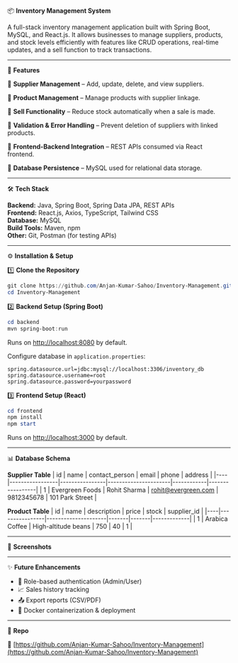 
📦 **Inventory Management System**

A full-stack inventory management application built with Spring Boot, MySQL, and React.js. It allows businesses to manage suppliers, products, and stock levels efficiently with features like CRUD operations, real-time updates, and a sell function to track transactions.

---

🚀 **Features**

🔹 **Supplier Management** – Add, update, delete, and view suppliers.

🔹 **Product Management** – Manage products with supplier linkage.

🔹 **Sell Functionality** – Reduce stock automatically when a sale is made.

🔹 **Validation & Error Handling** – Prevent deletion of suppliers with linked products.

🔹 **Frontend-Backend Integration** – REST APIs consumed via React frontend.

🔹 **Database Persistence** – MySQL used for relational data storage.

---

🛠️ **Tech Stack**

**Backend:** Java, Spring Boot, Spring Data JPA, REST APIs  
**Frontend:** React.js, Axios, TypeScript, Tailwind CSS  
**Database:** MySQL  
**Build Tools:** Maven, npm  
**Other:** Git, Postman (for testing APIs)

---

⚙️ **Installation & Setup**

1️⃣ **Clone the Repository**
```powershell
git clone https://github.com/Anjan-Kumar-Sahoo/Inventory-Management.git
cd Inventory-Management
```

2️⃣ **Backend Setup (Spring Boot)**
```powershell
cd backend
mvn spring-boot:run
```
Runs on [http://localhost:8080](http://localhost:8080) by default.

Configure database in `application.properties`:
```properties
spring.datasource.url=jdbc:mysql://localhost:3306/inventory_db
spring.datasource.username=root
spring.datasource.password=yourpassword
```

3️⃣ **Frontend Setup (React)**
```powershell
cd frontend
npm install
npm start
```
Runs on [http://localhost:3000](http://localhost:3000) by default.

---

📊 **Database Schema**

**Supplier Table**
| id | name            | contact_person | email                | phone      | address         |
|----|-----------------|----------------|----------------------|------------|-----------------|
| 1  | Evergreen Foods | Rohit Sharma   | rohit@evergreen.com  | 9812345678 | 101 Park Street |

**Product Table**
| id | name           | description         | price | stock | supplier_id |
|----|----------------|---------------------|-------|-------|-------------|
| 1  | Arabica Coffee | High-altitude beans | 750   | 40    | 1           |

---

📸 **Screenshots**



---

✨ **Future Enhancements**

- 🔐 Role-based authentication (Admin/User)
- 📈 Sales history tracking
- 📤 Export reports (CSV/PDF)
- 🐳 Docker containerization & deployment

---

📌 **Repo**

🔗 [https://github.com/Anjan-Kumar-Sahoo/Inventory-Management](https://github.com/Anjan-Kumar-Sahoo/Inventory-Management)

